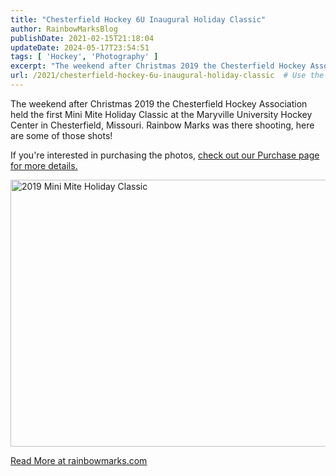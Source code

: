 ```yaml
---
title: "Chesterfield Hockey 6U Inaugural Holiday Classic"
author: RainbowMarksBlog
publishDate: 2021-02-15T21:18:04
updateDate: 2024-05-17T23:54:51
tags: [ 'Hockey', 'Photography' ]
excerpt: "The weekend after Christmas 2019 the Chesterfield Hockey Association held the first Mini Mite Holiday Classic at the Maryville University Hockey Center in Chesterfield, Missouri. Rainbow Marks was there shooting, here are some of those shots!  "
url: /2021/chesterfield-hockey-6u-inaugural-holiday-classic  # Use the generated URL with year
---
```

<p>The weekend after Christmas 2019 the Chesterfield Hockey Association held the first Mini Mite Holiday Classic at the Maryville University Hockey Center in Chesterfield, Missouri. Rainbow Marks was there shooting, here are some of those shots!</p>  <p>If you&#39;re interested in purchasing the photos,&nbsp;<a href="https://www.rainbowmarks.com/purchase">check out our Purchase page for more details.</a></p>  <div class="d-flex justify-content-center"><a data-flickr-embed="true" data-footer="true" data-header="true" href="https://www.flickr.com/photos/chammond/albums/72157712391647611" title="2019 Mini Mite Holiday Classic"><img alt="2019 Mini Mite Holiday Classic" height="427" src="https://live.staticflickr.com/65535/49285492387_f4c49d911b_z.jpg" width="640" /></a> <script async src="//embedr.flickr.com/assets/client-code.js" charset="utf-8"></script></div>  <p><a href="https://rainbowmarks.com/Events/2019/12/chesterfield-hockey-6u-inaugural-holiday-classic">Read More at rainbowmarks.com</a></p> 
